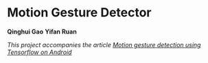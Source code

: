 # Motion Gesture Detector

**Qinghui Gao**
**Yifan Ruan**

*This project accompanies the article [Motion gesture detection using Tensorflow on Android](http://blog.lemberg.co.uk/motion-gesture-detection-using-tensorflow-android)*
